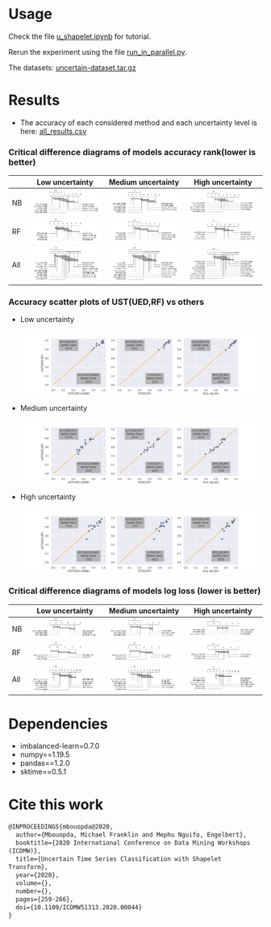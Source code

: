 # Usage

Check the file  [u_shapelet.ipynb](./u_shapelet.ipynb) for tutorial.  

Rerun the experiment using the file [run_in_parallel.py](./run_in_parallel.py). 

The datasets: [uncertain-dataset.tar.gz](./uncertain-dataset.tar.gz)

# Results

- The accuracy of each considered method and each uncertainty level is here: [all_results.csv](./all_results.csv)

### Critical difference diagrams of models accuracy rank(lower is better)

|      | Low uncertainty                                              | Medium uncertainty                                           | High uncertainty                                             |
| ---- | ------------------------------------------------------------ | ------------------------------------------------------------ | ------------------------------------------------------------ |
| NB   | ![./images/CD_ust_models_nb_01.png](./images/CD_ust_models_nb_01.png) | ![./images/CD_ust_models_nb_06.png](./images/CD_ust_models_nb_06.png) | ![./images/CD_ust_models_nb_16.png](./images/CD_ust_models_nb_16.png) |
| RF   | ![./images/CD_ust_models_rf_01.png](./images/CD_ust_models_rf_01.png) | ![./images/CD_ust_models_rf_06.png](./images/CD_ust_models_rf_06.png) | ![./images/CD_ust_models_rf_16.png](./images/CD_ust_models_rf_16.png) |
| All  | ![./images/CD_ust_models01.png](./images/CD_ust_models01.png) | ![./images/CD_ust_models06.png](./images/CD_ust_models06.png) | ![./images/CD_ust_models16.png](./images/CD_ust_models16.png) |

### Accuracy scatter plots of UST(UED,RF)  vs others

- Low uncertainty

  ![./images/scatter_ulevel01.png](./images/scatter_ulevel01.png)

- Medium uncertainty 

  ![./images/scatter_ulevel16.png](./images/scatter_ulevel16.png)

- High uncertainty

  ![./images/scatter_ulevel06.png](./images/scatter_ulevel06.png)

  

### Critical difference diagrams of models log loss (lower is better)

|      | Low uncertainty                                              | Medium uncertainty                                           | High uncertainty                                             |
| ---- | ------------------------------------------------------------ | ------------------------------------------------------------ | ------------------------------------------------------------ |
| NB   | ![./images/CD_nb_losslog01.png](./images/CD_nb_losslog01.png) | ![./images/CD_nb_losslog06.png](./images/CD_nb_losslog06.png) | ![./images/CD_nb_losslog16.png](./images/CD_nb_losslog16.png) |
| RF   | ![./images/CD_rf_losslog01.png](./images/CD_rf_losslog01.png) | ![./images/CD_rf_losslog06.png](./images/CD_rf_losslog06.png) | ![./images/CD_rf_losslog16.png](./images/CD_rf_losslog16.png) |
| All  | ![./images/CD_losslog01.png](./images/CD_losslog01.png)      | ![./images/CD_losslog06.png](./images/CD_losslog06.png)      | ![./images/CD_losslog16.png](./images/CD_losslog16.png)      |

# Dependencies

- imbalanced-learn=0.7.0
- numpy==1.19.5
- pandas==1.2.0
- sktime==0.5.1

# Cite this work
```
@INPROCEEDINGS{mbouopda@2020,  
  author={Mbouopda, Michael Franklin and Mephu Nguifo, Engelbert},  
  booktitle={2020 International Conference on Data Mining Workshops (ICDMW)},   
  title={Uncertain Time Series Classification with Shapelet Transform},   
  year={2020},  
  volume={},  
  number={},  
  pages={259-266},  
  doi={10.1109/ICDMW51313.2020.00044}
}
```

